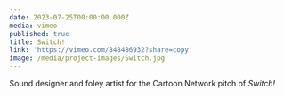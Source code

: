 ```yaml
---
date: 2023-07-25T00:00:00.000Z
media: vimeo
published: true
title: Switch!
link: 'https://vimeo.com/848486932?share=copy'
image: /media/project-images/Switch.jpg
---
```


Sound designer and foley artist for the Cartoon Network pitch of *Switch!*
